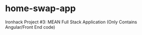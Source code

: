 # home-swap-app
Ironhack Project #3: MEAN Full Stack Application (Only Contains Angular/Front End code)
